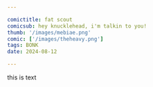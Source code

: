 ```yaml
---

comictitle: fat scout
comicsub: hey knucklehead, i'm talkin to you!
thumb: '/images/mebiae.png'
comic: ['/images/theheavy.png']
tags: BONK
date: 2024-08-12

---
```


this is text